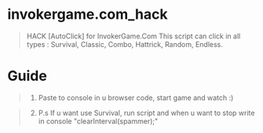 # invokergame.com_hack
>HACK [AutoClick] for InvokerGame.Com
>This script can click in all types : Survival, Classic, Combo, Hattrick, Random, Endless.

# Guide

> 1. Paste to console in u browser code, start game and watch :)

> 2. P.s If u want use Survival, run script and when u want to stop write in console "clearInterval(spammer);"
